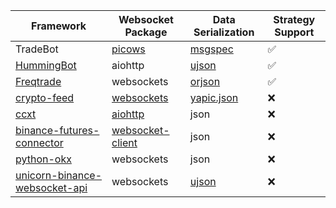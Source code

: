 | Framework                                                                                                       | Websocket Package                                                                   | Data Serialization                                 | Strategy Support |
|-----------------------------------------------------------------------------------------------------------------|-------------------------------------------------------------------------------------|----------------------------------------------------|------------------|
| TradeBot                                                                                                    | [picows](https://picows.readthedocs.io/en/stable/introduction.html#installation)    | [msgspec](https://jcristharif.com/msgspec/)        | ✅                |
| [HummingBot](https://github.com/hummingbot/hummingbot?tab=readme-ov-file)                                       | aiohttp                                                                             | [ujson](https://pypi.org/project/ujson/)           | ✅                |
| [Freqtrade](https://github.com/freqtrade/freqtrade)                                                             | websockets                                                                          | [orjson](https://github.com/ijl/orjson)            | ✅                |
| [crypto-feed](https://github.com/bmoscon/cryptofeed)                                                            | [websockets](https://websockets.readthedocs.io/en/stable/)                          | [yapic.json](https://pypi.org/project/yapic.json/) | ❌                |
| [ccxt](https://github.com/bmoscon/cryptofeed)                                                                   | [aiohttp](https://docs.aiohttp.org/en/stable/client_reference.html)                 | json                                               | ❌                |
| [binance-futures-connector](https://github.com/binance/binance-futures-connector-python)                        | [websocket-client](https://websocket-client.readthedocs.io/en/latest/examples.html) | json                                               | ❌                |
| [python-okx](https://github.com/okxapi/python-okx)                                                              | websockets                                                                          | json                                               | ❌                |
| [unicorn-binance-websocket-api](https://github.com/LUCIT-Systems-and-Development/unicorn-binance-websocket-api) | websockets                                                                          | [ujson](https://pypi.org/project/ujson/)           | ❌                |
